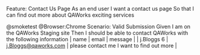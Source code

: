 Feature: Contact Us Page
	As an end user I want a contact us page
	So that I can find out more about QAWorks exciting services

@smoketest
@Browser:Chrome
Scenario: Valid Submission
	Given I am on the QAWorks Staging site
	Then I should be able to contact QAWorks with the following information
	| name       | email                | message                                   |
	| j.Bloggs 6 | j.Bloggs@qaworks.com | please contact me I want to find out more |
